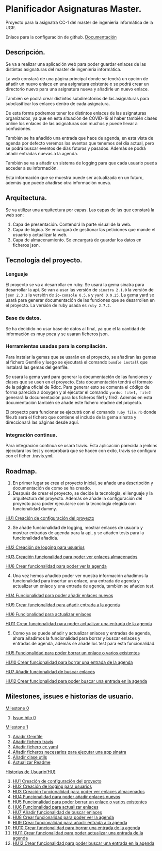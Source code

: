 # Planificador Asignaturas Master.

Proyecto para la asignatra CC-1 del master de ingeniería informática de la UGR.

Enlace para la configuración de github. [Documentación](https://charlysm.github.io/Proyecto_CC-20-21/initializing.md)

## Descripción.

Se va a realizar una aplicación web para poder guardar enlaces de las distintas asignaturas del master de ingeniería informática.

La web constará de una página principal donde se tendrá un opción de añadir un nuevo enlace en una asignatura existente o se podrá crear un directorio nuevo para una asignatura nueva y añadirle un nuevo enlace.

También se podrá crear distintos subdirectorios de las asignaturas para subclasificar los enlaces dentro de cada asignatura.

De esta forma podremos tener los distintos enlaces de las asignaturas organizados, ya que en esta situación de COVID-19 al haber también clases online los enlaces de las asignaturas son muchos y puede llevar a confusiones.

También se ha añadido una entrada que hace de agenda, en esta vista de agenda por defecto veremos los eventos que tenemos del día actual, pero se podrá buscar eventos de días futuros y pasados. Además se podrá añadir entradas nuevas a la agenda.

También se va a añadir un sistema de logging para que cada usuario pueda acceder a su información.

Esta información que se muestra puede ser actualizada en un futuro, además que puede añadirse otra información nueva.

## Arquitectura.

Se va utilizar una arquitectura por capas. Las capas de las que constará la web son:

1. Capa de presentación. Contendrá la parte visual de la web.
2. Capa de lógica. Se encargará de gestionar las peticiones que mande el usuario y actualizar la web.
3. Capa de almacenamiento. Se encargará de guardar los datos en ficheros json.

## Tecnología del proyecto.

### Lenguaje
El proyecto se va a desarrollar en ruby. Se usará la gema sinatra para desarrollar la api. Se van a usar las versión de `sinatra 2.1.0` la versión de `json 2.3.1` la versión de `io-console 0.5.6` y `yard 0.9.25`. La gema yard se usará para generar documentación de las funciones que se desarrollen en el proyecto. La versión de ruby usada es `ruby 2.7.2`.


### Base de datos.

Se ha decidido no usar base de datos al final, ya que el la cantidad de información es muy poca y se usaran ficheros json.

### Herramientas usadas para la compilación.

Para instalar la gemas que se usarán en el proyecto, se añadiran las gemas al fichero Gemfile y luego se ejecutará el comando `bundle install` que instalará las gemas del gemfile.

Se usará la gema yard para generar la documentación de las funciones y clases que se usen en el proyecto. Esta documentación tendrá el formato de la página oficial de Rdoc. Para generar esto se comenta el código de forma parecida a doxygen y al ejecutar el comando `yardoc file1, file2` generará la documentación para los ficheros file1 y file2. Además en esta documentación también se añade este fichero readme del proyecto.

El proyecto para funcionar se ejecutrá con el comando `ruby file.rb` donde file.rb será el fichero que contiene el include de la gema sinatra y direccionará las páginas desde aquí.

### Integración continua.

Para integración contínua se usará travis. Esta aplicación parecida a jenkins ejecutará los test y comprobará que se hacen con exito, travis se configura con el ficher .travis.yml.


## Roadmap.

1. En primer lugar se crea el proyecto inicial, se añade una descripción y documentación de como se ha creado.
2. Después de crear el proyecto, se decide la tecnología, el lenguaje y la arquitectura del proyecto. Además se añade la configuración del proyecto para poder ejecutarse con la tecnología elegida con funcionalidad dummy.

[HU1 Creación de configuración del proyecto](https://github.com/CharlySM/Proyecto_CC-20-21/issues/4)

3. Se añade funcionalidad de logging, mostrar enlaces de usuario y mostrar entradas de agenda para la api, y se añaden tests para la funcionalidad añadida.

[HU2 Creación de logging para usuarios](https://github.com/CharlySM/Proyecto_CC-20-21/issues/5)

[HU3 Creación funcionalidad para poder ver enlaces almacenados](https://github.com/CharlySM/Proyecto_CC-20-21/issues/6)

[HU8 Crear funcionalidad para poder ver la agenda](https://github.com/CharlySM/Proyecto_CC-20-21/issues/11)

4. Una vez hemos añadido poder ver nuestra información añadimos la funcionalidad para insertar un enlace, una entrada de agenda y actualizar un enlace y una entrada de agenda, también se añaden test.

[HU4 Funcionalidad para poder añadir enlaces nuevos](https://github.com/CharlySM/Proyecto_CC-20-21/issues/7)

[HU9 Crear funcionalidad para añadir entrada a la agenda](https://github.com/CharlySM/Proyecto_CC-20-21/issues/12)

[HU6 Funcionalidad para actualizar enlaces](https://github.com/CharlySM/Proyecto_CC-20-21/issues/9)

[HU11 Crear funcionalidad para poder actualizar una entrada de la agenda](https://github.com/CharlySM/Proyecto_CC-20-21/issues/14)

5. Como ya se puede añadir y actualizar enlaces y entradas de agenda, ahora añadimos la funcionalidad para borrar y buscar enlaces y entradas de agenda, además se añade los test para esta funcionalidad.

[HU5 Funcionalidad para poder borrar un enlace o varios existentes](https://github.com/CharlySM/Proyecto_CC-20-21/issues/8)

[HU10 Crear funcionalidad para borrar una entrada de la agenda](https://github.com/CharlySM/Proyecto_CC-20-21/issues/13)

[HU7 Añadir funcionalidad de buscar enlaces](https://github.com/CharlySM/Proyecto_CC-20-21/issues/10)

[HU12 Crear funcionalidad para poder buscar una entrada en la agenda](https://github.com/CharlySM/Proyecto_CC-20-21/issues/15)

## Milestones, issues e historias de usuario.

[Milestone 0](https://github.com/CharlySM/Proyecto_CC-20-21/milestone/3)
  1. [Issue hito 0](https://github.com/CharlySM/Proyecto_CC-20-21/issues/1)

[Milestone 1](https://github.com/CharlySM/Proyecto_CC-20-21/milestone/1)
  1. [Añadir Gemfile](https://github.com/CharlySM/Proyecto_CC-20-21/issues/2)
  2. [Añadir fichero travis](https://github.com/CharlySM/Proyecto_CC-20-21/issues/16)
  3. [Añadir fichero cc.yaml](https://github.com/CharlySM/Proyecto_CC-20-21/issues/17)
  4. [Añadir ficheros necesarios para ejecutar una app sinatra](https://github.com/CharlySM/Proyecto_CC-20-21/issues/18)
  5. [Añadir clase utils](https://github.com/CharlySM/Proyecto_CC-20-21/issues/19)
  6. [Actualizar Readme](https://github.com/CharlySM/Proyecto_CC-20-21/issues/3)

[Historias de Usuario(HU)](https://github.com/CharlySM/Proyecto_CC-20-21/milestone/2)
  1. [HU1 Creación de configuración del proyecto](https://github.com/CharlySM/Proyecto_CC-20-21/issues/4)
  2. [HU2 Creación de logging para usuarios](https://github.com/CharlySM/Proyecto_CC-20-21/issues/5)
  3. [HU3 Creación funcionalidad para poder ver enlaces almacenados](https://github.com/CharlySM/Proyecto_CC-20-21/issues/6)
  4. [HU4 Funcionalidad para poder añadir enlaces nuevos](https://github.com/CharlySM/Proyecto_CC-20-21/issues/7)
  5. [HU5 Funcionalidad para poder borrar un enlace o varios existentes](https://github.com/CharlySM/Proyecto_CC-20-21/issues/8)
  6. [HU6 Funcionalidad para actualizar enlaces](https://github.com/CharlySM/Proyecto_CC-20-21/issues/9)
  7. [HU7 Añadir funcionalidad de buscar enlaces](https://github.com/CharlySM/Proyecto_CC-20-21/issues/10)
  8. [HU8 Crear funcionalidad para poder ver la agenda](https://github.com/CharlySM/Proyecto_CC-20-21/issues/11)
  9. [HU9 Crear funcionalidad para añadir entrada a la agenda](https://github.com/CharlySM/Proyecto_CC-20-21/issues/12)
  10. [HU10 Crear funcionalidad para borrar una entrada de la agenda](https://github.com/CharlySM/Proyecto_CC-20-21/issues/13)
  11. [HU11 Crear funcionalidad para poder actualizar una entrada de la agenda](https://github.com/CharlySM/Proyecto_CC-20-21/issues/14)
  12. [HU12 Crear funcionalidad para poder buscar una entrada en la agenda](https://github.com/CharlySM/Proyecto_CC-20-21/issues/15)
